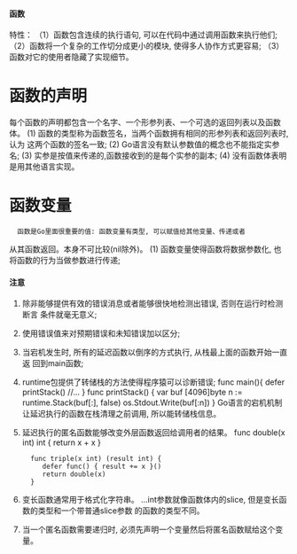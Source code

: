 #### 函数 ####
特性：
（1）函数包含连续的执行语句, 可以在代码中通过调用函数来执行他们;
（2）函数将一个复杂的工作切分成更小的模块, 使得多人协作方式更容易;
（3）函数对它的使用者隐藏了实现细节。

# 函数的声明
  每个函数的声明都包含一个名字、一个形参列表、一个可选的返回列表以及函数体。
  (1) 函数的类型称为函数签名，当两个函数拥有相同的形参列表和返回列表时, 认为
     这两个函数的签名一致;
  (2) Go语言没有默认参数值的概念也不能指定实参名;
  (3) 实参是按值来传递的,函数接收到的是每个实参的副本;
  (4) 没有函数体表明是用其他语言实现。

# 函数变量
      函数是Go里面很重要的值: 函数变量有类型, 可以赋值给其他变量、传递或者
   从其函数返回。本身不可比较(nil除外)。
  (1) 函数变量使得函数将数据参数化, 也将函数的行为当做参数进行传递;


#### 注意 ####
1. 除非能够提供有效的错误消息或者能够很快地检测出错误, 否则在运行时检测断言
   条件就毫无意义;
2. 使用错误值来对预期错误和未知错误加以区分;
3. 当宕机发生时, 所有的延迟函数以倒序的方式执行, 从栈最上面的函数开始一直返
   回到main函数;
4. runtime包提供了转储栈的方法使得程序猿可以诊断错误;
      func main(){
         defer printStack()
         //...
      }
      func printStack() {
         var buf [4096]byte
         n := runtime.Stack(buf[:], false)
         os.Stdout.Write(buf[:n])
      }
   Go语言的宕机机制让延迟执行的函数在栈清理之前调用, 所以能转储栈信息。

5. 延迟执行的匿名函数能够改变外层函数返回给调用者的结果。
         func double(x int) int {
            return x + x
         }

         func triple(x int) (result int) {
            defer func() { result += x }()
            return double(x)
         }

6. 变长函数通常用于格式化字符串。
   ...int参数就像函数体内的slice, 但是变长函数的类型和一个带普通slice参数
   的函数的类型不同。

7. 当一个匿名函数需要递归时, 必须先声明一个变量然后将匿名函数赋给这个变量。